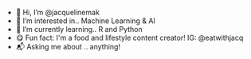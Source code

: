 - 👋 Hi, I’m @jacquelinemak
- 👀 I’m interested in.. Machine Learning & AI
- 🌱 I’m currently learning.. R and Python
- 😋 Fun fact: I'm a food and lifestyle content creator! IG: @eatwithjacq
- 📬 Asking me about .. anything!


<!---
jacquelinemak/jacquelinemak is a ✨ special ✨ repository because its `README.md` (this file) appears on your GitHub profile.
You can click the Preview link to take a look at your changes.
--->


